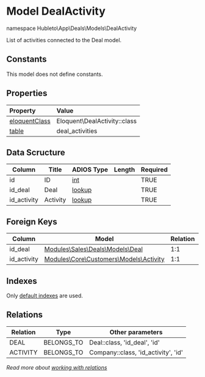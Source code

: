 # Model DealActivity

namespace Hubleto\App\Deals\Models\DealActivity

List of activities connected to the Deal model.

## Constants

This model does not define constants.

## Properties

| Property                                                                               | Value                        |
| :------------------------------------------------------------------------------------- | :--------------------------- |
| [eloquentClass](https://docs.wai.blue/adios-framework/models/properties#eloquentClass) | Eloquent\DealActivity::class |
| [table](https://docs.wai.blue/adios-framework/models/properties#table)                 | deal_activities              |

## Data Scructure

| Column      | Title    | ADIOS Type                                                               | Length | Required |
| ----------- | -------- | ------------------------------------------------------------------------ | ------ | -------- |
| id          | ID       | [int](https://docs.wai.blue/adios-framework/models/attributes#int)       |        | TRUE     |
| id_deal     | Deal     | [lookup](https://docs.wai.blue/adios-framework/models/attributes#lookup) |        | TRUE     |
| id_activity | Activity | [lookup](https://docs.wai.blue/adios-framework/models/attributes#lookup) |        | TRUE     |

## Foreign Keys

| Column      | Model                                                                             | Relation | OnUpdate | OnDelete |
| ----------- | --------------------------------------------------------------------------------- | -------- | -------- | -------- |
| id_deal     | [Modules\Sales\Deals\Models\Deal](deal)                                           | 1:1      | Cascade  | Restrict |
| id_activity | [Modules\Core\Customers\Models\Activity](../../../core/customers/models/activity) | 1:1      | Cascade  | Restrict |

## Indexes

Only [default indexes](https://docs.wai.blue/adios-framework/default-indexes) are used.

## Relations

| Relation | Type       | Other parameters                    |
| -------- | ---------- | ----------------------------------- |
| DEAL     | BELONGS_TO | Deal::class, 'id_deal', 'id'        |
| ACTIVITY | BELONGS_TO | Company::class, 'id_activity', 'id' |

_Read more about [working with relations](../../database-relations)_
